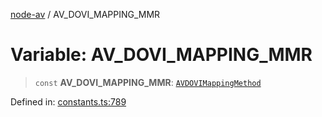 [node-av](../globals.md) / AV\_DOVI\_MAPPING\_MMR

# Variable: AV\_DOVI\_MAPPING\_MMR

> `const` **AV\_DOVI\_MAPPING\_MMR**: [`AVDOVIMappingMethod`](../type-aliases/AVDOVIMappingMethod.md)

Defined in: [constants.ts:789](https://github.com/seydx/av/blob/f8631fc881b394300b1479f511d55cf1c370a87f/src/constants/constants.ts#L789)
